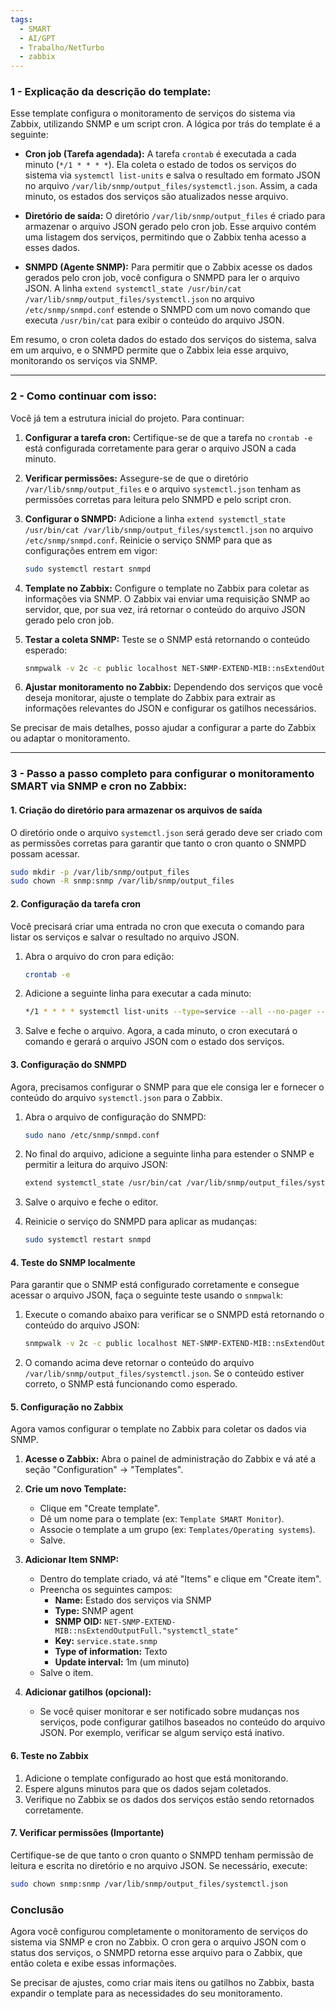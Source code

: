 ```yaml
---
tags:
  - SMART
  - AI/GPT
  - Trabalho/NetTurbo
  - zabbix
---
```

### 1 - Explicação da descrição do template:

Esse template configura o monitoramento de serviços do sistema via Zabbix, utilizando SNMP e um script cron. A lógica por trás do template é a seguinte:

- **Cron job (Tarefa agendada):** A tarefa `crontab` é executada a cada minuto (`*/1 * * * *`). Ela coleta o estado de todos os serviços do sistema via `systemctl list-units` e salva o resultado em formato JSON no arquivo `/var/lib/snmp/output_files/systemctl.json`. Assim, a cada minuto, os estados dos serviços são atualizados nesse arquivo.
  
- **Diretório de saída:** O diretório `/var/lib/snmp/output_files` é criado para armazenar o arquivo JSON gerado pelo cron job. Esse arquivo contém uma listagem dos serviços, permitindo que o Zabbix tenha acesso a esses dados.
  
- **SNMPD (Agente SNMP):** Para permitir que o Zabbix acesse os dados gerados pelo cron job, você configura o SNMPD para ler o arquivo JSON. A linha `extend systemctl_state /usr/bin/cat /var/lib/snmp/output_files/systemctl.json` no arquivo `/etc/snmp/snmpd.conf` estende o SNMPD com um novo comando que executa `/usr/bin/cat` para exibir o conteúdo do arquivo JSON.

Em resumo, o cron coleta dados do estado dos serviços do sistema, salva em um arquivo, e o SNMPD permite que o Zabbix leia esse arquivo, monitorando os serviços via SNMP.

---

### 2 - Como continuar com isso:

Você já tem a estrutura inicial do projeto. Para continuar:

1. **Configurar a tarefa cron:** Certifique-se de que a tarefa no `crontab -e` está configurada corretamente para gerar o arquivo JSON a cada minuto.

2. **Verificar permissões:** Assegure-se de que o diretório `/var/lib/snmp/output_files` e o arquivo `systemctl.json` tenham as permissões corretas para leitura pelo SNMPD e pelo script cron.

3. **Configurar o SNMPD:** Adicione a linha `extend systemctl_state /usr/bin/cat /var/lib/snmp/output_files/systemctl.json` no arquivo `/etc/snmp/snmpd.conf`. Reinicie o serviço SNMP para que as configurações entrem em vigor:
   ```bash
   sudo systemctl restart snmpd
   ```

4. **Template no Zabbix:** Configure o template no Zabbix para coletar as informações via SNMP. O Zabbix vai enviar uma requisição SNMP ao servidor, que, por sua vez, irá retornar o conteúdo do arquivo JSON gerado pelo cron job.

5. **Testar a coleta SNMP:** Teste se o SNMP está retornando o conteúdo esperado:
   ```bash
   snmpwalk -v 2c -c public localhost NET-SNMP-EXTEND-MIB::nsExtendOutputFull.\"systemctl_state\"
   ```

6. **Ajustar monitoramento no Zabbix:** Dependendo dos serviços que você deseja monitorar, ajuste o template do Zabbix para extrair as informações relevantes do JSON e configurar os gatilhos necessários.

Se precisar de mais detalhes, posso ajudar a configurar a parte do Zabbix ou adaptar o monitoramento.

---

### 3 - Passo a passo completo para configurar o monitoramento SMART via SNMP e cron no Zabbix:

#### **1. Criação do diretório para armazenar os arquivos de saída**
O diretório onde o arquivo `systemctl.json` será gerado deve ser criado com as permissões corretas para garantir que tanto o cron quanto o SNMPD possam acessar.

```bash
sudo mkdir -p /var/lib/snmp/output_files
sudo chown -R snmp:snmp /var/lib/snmp/output_files
```

#### **2. Configuração da tarefa cron**
Você precisará criar uma entrada no cron que executa o comando para listar os serviços e salvar o resultado no arquivo JSON.

1. Abra o arquivo do cron para edição:
   ```bash
   crontab -e
   ```

2. Adicione a seguinte linha para executar a cada minuto:
   ```bash
   */1 * * * * systemctl list-units --type=service --all --no-pager --no-legend --plain --output=json > /var/lib/snmp/output_files/systemctl.json
   ```

3. Salve e feche o arquivo. Agora, a cada minuto, o cron executará o comando e gerará o arquivo JSON com o estado dos serviços.

#### **3. Configuração do SNMPD**
Agora, precisamos configurar o SNMP para que ele consiga ler e fornecer o conteúdo do arquivo `systemctl.json` para o Zabbix.

1. Abra o arquivo de configuração do SNMPD:
   ```bash
   sudo nano /etc/snmp/snmpd.conf
   ```

2. No final do arquivo, adicione a seguinte linha para estender o SNMP e permitir a leitura do arquivo JSON:
   ```bash
   extend systemctl_state /usr/bin/cat /var/lib/snmp/output_files/systemctl.json
   ```

3. Salve o arquivo e feche o editor.

4. Reinicie o serviço do SNMPD para aplicar as mudanças:
   ```bash
   sudo systemctl restart snmpd
   ```

#### **4. Teste do SNMP localmente**
Para garantir que o SNMP está configurado corretamente e consegue acessar o arquivo JSON, faça o seguinte teste usando o `snmpwalk`:

1. Execute o comando abaixo para verificar se o SNMPD está retornando o conteúdo do arquivo JSON:
   ```bash
   snmpwalk -v 2c -c public localhost NET-SNMP-EXTEND-MIB::nsExtendOutputFull.\"systemctl_state\"
   ```

2. O comando acima deve retornar o conteúdo do arquivo `/var/lib/snmp/output_files/systemctl.json`. Se o conteúdo estiver correto, o SNMP está funcionando como esperado.

#### **5. Configuração no Zabbix**
Agora vamos configurar o template no Zabbix para coletar os dados via SNMP.

1. **Acesse o Zabbix:**
   Abra o painel de administração do Zabbix e vá até a seção "Configuration" -> "Templates".

2. **Crie um novo Template:**
   - Clique em "Create template".
   - Dê um nome para o template (ex: `Template SMART Monitor`).
   - Associe o template a um grupo (ex: `Templates/Operating systems`).
   - Salve.

3. **Adicionar Item SNMP:**
   - Dentro do template criado, vá até "Items" e clique em "Create item".
   - Preencha os seguintes campos:
     - **Name:** Estado dos serviços via SNMP
     - **Type:** SNMP agent
     - **SNMP OID:** `NET-SNMP-EXTEND-MIB::nsExtendOutputFull."systemctl_state"`
     - **Key:** `service.state.snmp`
     - **Type of information:** Texto
     - **Update interval:** 1m (um minuto)
   - Salve o item.

4. **Adicionar gatilhos (opcional):**
   - Se você quiser monitorar e ser notificado sobre mudanças nos serviços, pode configurar gatilhos baseados no conteúdo do arquivo JSON. Por exemplo, verificar se algum serviço está inativo.

#### **6. Teste no Zabbix**
1. Adicione o template configurado ao host que está monitorando.
2. Espere alguns minutos para que os dados sejam coletados.
3. Verifique no Zabbix se os dados dos serviços estão sendo retornados corretamente.

#### **7. Verificar permissões (Importante)**
Certifique-se de que tanto o cron quanto o SNMPD tenham permissão de leitura e escrita no diretório e no arquivo JSON. Se necessário, execute:

```bash
sudo chown snmp:snmp /var/lib/snmp/output_files/systemctl.json
```

### Conclusão
Agora você configurou completamente o monitoramento de serviços do sistema via SNMP e cron no Zabbix. O cron gera o arquivo JSON com o status dos serviços, o SNMPD retorna esse arquivo para o Zabbix, que então coleta e exibe essas informações.

Se precisar de ajustes, como criar mais itens ou gatilhos no Zabbix, basta expandir o template para as necessidades do seu monitoramento.